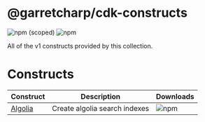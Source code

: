 # @garretcharp/cdk-constructs

![npm (scoped)](https://img.shields.io/npm/v/@garretcharp/cdk-constructs?color=green&style=for-the-badge) ![npm](https://img.shields.io/npm/dm/@garretcharp/cdk-constructs?color=blue&logo=Amazon%20AWS&style=for-the-badge)

All of the v1 constructs provided by this collection.

# Constructs

| Construct | Description | Downloads |
| --------- | ----------- | --------- |
| [Algolia](/packages/algolia) | Create algolia search indexes | ![npm](https://img.shields.io/npm/dm/@garretcharp/cdk-constructs-algolia?color=blue&logo=Algolia&style=for-the-badge) |
